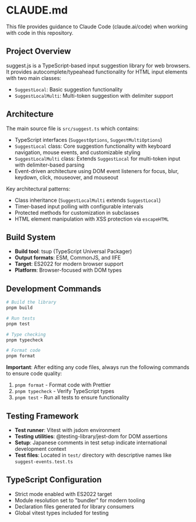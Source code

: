 # CLAUDE.md

This file provides guidance to Claude Code (claude.ai/code) when working with code in this repository.

## Project Overview

suggest.js is a TypeScript-based input suggestion library for web browsers. It provides autocomplete/typeahead functionality for HTML input elements with two main classes:

- `SuggestLocal`: Basic suggestion functionality
- `SuggestLocalMulti`: Multi-token suggestion with delimiter support

## Architecture

The main source file is `src/suggest.ts` which contains:
- TypeScript interfaces (`SuggestOptions`, `SuggestMultiOptions`)
- `SuggestLocal` class: Core suggestion functionality with keyboard navigation, mouse events, and customizable styling
- `SuggestLocalMulti` class: Extends `SuggestLocal` for multi-token input with delimiter-based parsing
- Event-driven architecture using DOM event listeners for focus, blur, keydown, click, mouseover, and mouseout

Key architectural patterns:
- Class inheritance (`SuggestLocalMulti` extends `SuggestLocal`)
- Timer-based input polling with configurable intervals
- Protected methods for customization in subclasses
- HTML element manipulation with XSS protection via `escapeHTML`

## Build System

- **Build tool**: tsup (TypeScript Universal Packager)
- **Output formats**: ESM, CommonJS, and IIFE
- **Target**: ES2022 for modern browser support
- **Platform**: Browser-focused with DOM types

## Development Commands

```bash
# Build the library
pnpm build

# Run tests
pnpm test

# Type checking
pnpm typecheck

# Format code
pnpm format
```

**Important**: After editing any code files, always run the following commands to ensure code quality:
1. `pnpm format` - Format code with Prettier
2. `pnpm typecheck` - Verify TypeScript types
3. `pnpm test` - Run all tests to ensure functionality

## Testing Framework

- **Test runner**: Vitest with jsdom environment
- **Testing utilities**: @testing-library/jest-dom for DOM assertions
- **Setup**: Japanese comments in test setup indicate international development context
- **Test files**: Located in `test/` directory with descriptive names like `suggest-events.test.ts`

## TypeScript Configuration

- Strict mode enabled with ES2022 target
- Module resolution set to "bundler" for modern tooling
- Declaration files generated for library consumers
- Global vitest types included for testing
